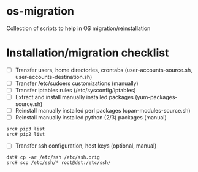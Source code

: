 # os-migration
Collection of scripts to help in OS migration/reinstallation

# Installation/migration checklist
 - [ ] Transfer users, home directories, crontabs (user-accounts-source.sh, user-accounts-destination.sh)
 - [ ] Transfer /etc/sudoers customizations (manually)
 - [ ] Transfer iptables rules (/etc/sysconfig/iptables)
 - [ ] Extract and install manually installed packages (yum-packages-source.sh)
 - [ ] Reinstall manually installed perl packages (cpan-modules-source.sh)
 - [ ] Reinstall manually installed python (2/3) packages (manual)
```
src# pip3 list
src# pip2 list
```
 - [ ] Transfer ssh configuration, host keys (optional, manual)
 ```
 dst# cp -ar /etc/ssh /etc/ssh.orig
 src# scp /etc/ssh/* root@dst:/etc/ssh/
 ```
